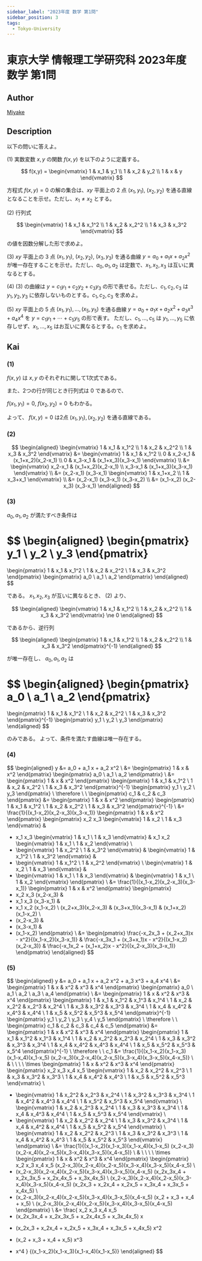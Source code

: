 ```yaml
---
sidebar_label: "2023年度 数学 第1問"
sidebar_position: 3
tags:
  - Tokyo-University
---
```

# 東京大学 情報理工学研究科 2023年度 数学 第1問

## **Author**
[Miyake](https://miyake.github.io/exams/index.html)

## **Description**
以下の問いに答えよ。

(1) 実数変数 $x, y$ の関数 $f(x, y)$ を以下のように定義する。

$$
f(x,y) = \begin{vmatrix} 1 & x_1 & y_1 \\ 1 & x_2 & y_2 \\ 1 & x & y \end{vmatrix}
$$

方程式 $f(x, y) = 0$ の解の集合は、$xy$ 平面上の $2$ 点 $(x_1, y_1)$, $(x_2, y_2)$ を通る直線となることを示せ。ただし、$x_1 \neq x_2$ とする。

(2) 行列式

$$
\begin{vmatrix} 1 & x_1 & x_1^2 \\ 1 & x_2 & x_2^2 \\ 1 & x_3 & x_3^2 \end{vmatrix}
$$

の値を因数分解した形で求めよ。

(3) $xy$ 平面上の $3$ 点 $(x_1, y_1)$, $(x_2, y_2)$, $(x_3, y_3)$ を通る曲線 $y = a_0 + a_1x + a_2x^2$ が唯一存在することを示せ。ただし、$a_0, a_1, a_2$ は定数で、$x_1, x_2, x_3$ は互いに異なるとする。

(4) (3) の曲線は $y = c_1y_1 + c_2y_2 + c_3y_3$ の形で表せる。ただし、$c_1, c_2, c_3$ は $y_1, y_2, y_3$ に依存しないものとする。$c_1, c_2, c_3$ を求めよ。

(5) $xy$ 平面上の $5$ 点 $(x_1, y_1), \ldots, (x_5, y_5)$ を通る曲線 $y = a_0 + a_1x + a_2x^2 + a_3x^3 + a_4x^4$ を $y = c_1y_1 + \cdots + c_5y_5$ の形で表す。
ただし、$c_1, \ldots, c_5$ は $y_1, \ldots, y_5$ に依存しせず、$x_1, \ldots, x_5$ はお互いに異なるとする。$c_1$ を求めよ。


## **Kai**
### (1)
$f(x,y)$ は $x,y$ のそれぞれに関して1次式である。

また、2つの行が同じとき行列式は $0$ であるので、

$f(x_1, y_1)=0, \ f(x_2,y_2)=0$ もわかる。

よって、 $f(x,y)=0$ は2点 $(x_1,y_1),(x_2,y_2)$ を通る直線である。

### (2)

$$
\begin{aligned}
\begin{vmatrix}
1 & x_1 & x_1^2 \\ 1 & x_2 & x_2^2 \\ 1 & x_3 & x_3^2
\end{vmatrix}
&= \begin{vmatrix}
1 & x_1 & x_1^2 \\
0 & x_2-x_1 & (x_1+x_2)(x_2-x_1) \\
0 & x_3-x_1 & (x_1+x_3)(x_3-x_1)
\end{vmatrix}
\\
&= \begin{vmatrix}
x_2-x_1 & (x_1+x_2)(x_2-x_1) \\
x_3-x_1 & (x_1+x_3)(x_3-x_1)
\end{vmatrix}
\\
&= (x_2-x_1) (x_3-x_1)
\begin{vmatrix} 1 & x_1+x_2 \\ 1 & x_3+x_1 \end{vmatrix}
\\
&= (x_2-x_1) (x_3-x_1) (x_3-x_2)
\\
&= (x_1-x_2) (x_2-x_3) (x_3-x_1)
\end{aligned}
$$

### (3)
$a_0, a_1, a_2$ が満たすべき条件は

$$
\begin{aligned}
\begin{pmatrix} y_1 \\ y_2 \\ y_3 \end{pmatrix}
=
\begin{pmatrix}
1 & x_1 & x_1^2 \\ 1 & x_2 & x_2^2 \\ 1 & x_3 & x_3^2
\end{pmatrix}
\begin{pmatrix} a_0 \\ a_1 \\ a_2 \end{pmatrix}
\end{aligned}
$$

である。
$x_1, x_2, x_3$ が互いに異なるとき、 (2) より、

$$
\begin{aligned}
\begin{vmatrix}
1 & x_1 & x_1^2 \\ 1 & x_2 & x_2^2 \\ 1 & x_3 & x_3^2
\end{vmatrix}
\ne 0
\end{aligned}
$$

であるから、逆行列

$$
\begin{aligned}
\begin{pmatrix}
1 & x_1 & x_1^2 \\ 1 & x_2 & x_2^2 \\ 1 & x_3 & x_3^2
\end{pmatrix}^{-1}
\end{aligned}
$$

が唯一存在し、 $a_0,a_1,a_2$ は

$$
\begin{aligned}
\begin{pmatrix} a_0 \\ a_1 \\ a_2 \end{pmatrix}
=
\begin{pmatrix}
1 & x_1 & x_1^2 \\ 1 & x_2 & x_2^2 \\ 1 & x_3 & x_3^2
\end{pmatrix}^{-1}
\begin{pmatrix} y_1 \\ y_2 \\ y_3 \end{pmatrix}
\end{aligned}
$$

のみである。
よって、条件を満たす曲線は唯一存在する。

### (4)

$$
\begin{aligned}
y
&= a_0 + a_1 x + a_2 x^2
\\
&= \begin{pmatrix} 1 & x & x^2 \end{pmatrix}
\begin{pmatrix} a_0 \\ a_1 \\ a_2 \end{pmatrix}
\\
&= \begin{pmatrix} 1 & x & x^2 \end{pmatrix}
\begin{pmatrix}
1 & x_1 & x_1^2 \\ 1 & x_2 & x_2^2 \\ 1 & x_3 & x_3^2
\end{pmatrix}^{-1}
\begin{pmatrix} y_1 \\ y_2 \\ y_3 \end{pmatrix}
\\
\therefore \ \ 
\begin{pmatrix} c_1 & c_2 & c_3 \end{pmatrix}
&= \begin{pmatrix} 1 & x & x^2 \end{pmatrix}
\begin{pmatrix}
1 & x_1 & x_1^2 \\ 1 & x_2 & x_2^2 \\ 1 & x_3 & x_3^2
\end{pmatrix}^{-1}
\\
&= \frac{1}{(x_1-x_2)(x_2-x_3)(x_3-x_1)}
\begin{pmatrix} 1 & x & x^2 \end{pmatrix}
\begin{pmatrix}
  x_2 x_3 \begin{vmatrix} 1 & x_2 \\ 1 & x_3 \end{vmatrix} &
- x_1 x_3 \begin{vmatrix} 1 & x_1 \\ 1 & x_3 \end{vmatrix} &
  x_1 x_2 \begin{vmatrix} 1 & x_1 \\ 1 & x_2 \end{vmatrix} \\
- \begin{vmatrix} 1 & x_2^2 \\ 1 & x_3^2 \end{vmatrix} &
  \begin{vmatrix} 1 & x_1^2 \\ 1 & x_3^2 \end{vmatrix} &
- \begin{vmatrix} 1 & x_1^2 \\ 1 & x_2^2 \end{vmatrix} \\
  \begin{vmatrix} 1 & x_2 \\ 1 & x_3 \end{vmatrix} &
- \begin{vmatrix} 1 & x_1 \\ 1 & x_3 \end{vmatrix} &
  \begin{vmatrix} 1 & x_1 \\ 1 & x_2 \end{vmatrix}
\end{pmatrix}
\\
&= \frac{1}{(x_1-x_2)(x_2-x_3)(x_3-x_1)}
\begin{pmatrix} 1 & x & x^2 \end{pmatrix}
\begin{pmatrix}
- x_2 x_3 (x_2-x_3) &
- x_1 x_3 (x_3-x_1) &
- x_1 x_2 (x_1-x_2) \\
  (x_2+x_3)(x_2-x_3) &
  (x_3+x_1)(x_3-x_1) &
  (x_1+x_2)(x_1-x_2) \\
- (x_2-x_3) &
- (x_3-x_1) &
- (x_1-x_2)
\end{pmatrix}
\\
&=
\begin{pmatrix}
\frac{-x_2x_3 + (x_2+x_3)x - x^2}{(x_1-x_2)(x_3-x_1)} &
\frac{-x_3x_1 + (x_3+x_1)x - x^2}{(x_1-x_2)(x_2-x_3)} &
\frac{-x_1x_2 + (x_1+x_2)x - x^2}{(x_2-x_3)(x_3-x_1)}
\end{pmatrix}
\end{aligned}
$$

### (5)

$$
\begin{aligned}
y
&= a_0 + a_1 x + a_2 x^2 + a_3 x^3 + a_4 x^4
\\
&= \begin{pmatrix} 1 & x & x^2 & x^3 & x^4 \end{pmatrix}
\begin{pmatrix} a_0 \\ a_1 \\ a_2 \\ a_3 \\ a_4 \end{pmatrix}
\\
&= \begin{pmatrix} 1 & x & x^2 & x^3 & x^4 \end{pmatrix}
\begin{pmatrix}
1 & x_1 & x_1^2 & x_1^3 & x_1^4 \\
1 & x_2 & x_2^2 & x_2^3 & x_2^4 \\
1 & x_3 & x_3^2 & x_3^3 & x_3^4 \\
1 & x_4 & x_4^2 & x_4^3 & x_4^4 \\
1 & x_5 & x_5^2 & x_5^3 & x_5^4
\end{pmatrix}^{-1}
\begin{pmatrix} y_1 \\ y_2 \\ y_3 \\ y_4 \\ y_5 \end{pmatrix}
\\
\therefore \ \ 
\begin{pmatrix} c_1 & c_2 & c_3 & c_4 & c_5 \end{pmatrix}
&= \begin{pmatrix} 1 & x & x^2 & x^3 & x^4 \end{pmatrix}
\begin{pmatrix}
1 & x_1 & x_1^2 & x_1^3 & x_1^4 \\
1 & x_2 & x_2^2 & x_2^3 & x_2^4 \\
1 & x_3 & x_3^2 & x_3^3 & x_3^4 \\
1 & x_4 & x_4^2 & x_4^3 & x_4^4 \\
1 & x_5 & x_5^2 & x_5^3 & x_5^4
\end{pmatrix}^{-1}
\\
\therefore \ \ 
c_1
&= \frac{1}{(x_1-x_2)(x_1-x_3)(x_1-x_4)(x_1-x_5)
(x_2-x_3)(x_2-x_4)(x_2-x_5)(x_3-x_4)(x_3-x_5)(x_4-x_5)}
\\
& \ \ \ \ \times
\begin{pmatrix} 1 & x & x^2 & x^3 & x^4 \end{pmatrix}
\begin{pmatrix}
x_2 x_3 x_4 x_5
\begin{vmatrix}
1 & x_2 & x_2^2 & x_2^3 \\
1 & x_3 & x_3^2 & x_3^3 \\
1 & x_4 & x_4^2 & x_4^3 \\
1 & x_5 & x_5^2 & x_5^3
\end{vmatrix} \\
- \begin{vmatrix}
1 & x_2^2 & x_2^3 & x_2^4 \\
1 & x_3^2 & x_3^3 & x_3^4 \\
1 & x_4^2 & x_4^3 & x_4^4 \\
1 & x_5^2 & x_5^3 & x_5^4
\end{vmatrix} \\
\begin{vmatrix}
1 & x_2 & x_2^3 & x_2^4 \\
1 & x_3 & x_3^3 & x_3^4 \\
1 & x_4 & x_4^3 & x_4^4 \\
1 & x_5 & x_5^3 & x_5^4
\end{vmatrix} \\
- \begin{vmatrix}
1 & x_2 & x_2^2 & x_2^4 \\
1 & x_3 & x_3^2 & x_3^4 \\
1 & x_4 & x_4^2 & x_4^4 \\
1 & x_5 & x_5^2 & x_5^4
\end{vmatrix} \\
\begin{vmatrix}
1 & x_2 & x_2^2 & x_2^3 \\
1 & x_3 & x_3^2 & x_3^3 \\
1 & x_4 & x_4^2 & x_4^3 \\
1 & x_5 & x_5^2 & x_5^3
\end{vmatrix}
\end{pmatrix}
\\
&= \frac{1}{(x_1-x_2)(x_1-x_3)(x_1-x_4)(x_1-x_5)
(x_2-x_3)(x_2-x_4)(x_2-x_5)(x_3-x_4)(x_3-x_5)(x_4-x_5)}
\\
& \ \ \ \ \times
\begin{pmatrix} 1 & x & x^2 & x^3 & x^4 \end{pmatrix}
\begin{pmatrix}
x_2 x_3 x_4 x_5 (x_2-x_3)(x_2-x_4)(x_2-x_5)(x_3-x_4)(x_3-x_5)(x_4-x_5)
\\
- (x_2-x_3)(x_2-x_4)(x_2-x_5)(x_3-x_4)(x_3-x_5)(x_4-x_5)
(x_2x_3x_4 + x_2x_3x_5 + x_2x_4x_5 + x_3x_4x_5)
\\
(x_2-x_3)(x_2-x_4)(x_2-x_5)(x_3-x_4)(x_3-x_5)(x_4-x_5)
(x_2x_3 + x_2x_4 + x_2x_5 + x_3x_4 + x_3x_5 + x_4x_5)
\\
- (x_2-x_3)(x_2-x_4)(x_2-x_5)(x_3-x_4)(x_3-x_5)(x_4-x_5)
(x_2 + x_3 + x_4 + x_5)
\\
(x_2-x_3)(x_2-x_4)(x_2-x_5)(x_3-x_4)(x_3-x_5)(x_4-x_5)
\end{pmatrix}
\\
&= \frac{
x_2 x_3 x_4 x_5
- (x_2x_3x_4 + x_2x_3x_5 + x_2x_4x_5 + x_3x_4x_5) x
+ (x_2x_3 + x_2x_4 + x_2x_5 + x_3x_4 + x_3x_5 + x_4x_5) x^2
- (x_2 + x_3 + x_4 + x_5) x^3
+ x^4
}
{(x_1-x_2)(x_1-x_3)(x_1-x_4)(x_1-x_5)}
\end{aligned}
$$
